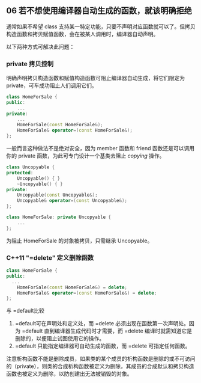 
## 06 若不想使用编译器自动生成的函数，就该明确拒绝
通常如果不希望 class 支持某一特定功能，只要不声明对应函数就可以了。但拷贝构造函数和拷贝赋值函数，会在被某人调用时，编译器自动声明。

以下两种方式可解决此问题：

###  private 拷贝控制
明确声明拷贝构造函数和赋值构造函数可阻止编译器自动生成，将它们限定为 private，可车成功阻止人们调用它们。
```cpp
class HomeForSale {
public:
	...
private:
	...
	HomeForSale(const HomeForSale&);
	HomeForSale& operator=(const HomeForSale&);
};
```
一般而言这种做法不是绝对安全，因为 member 函数和 friend 函数还是可以调用你的 private 函数，为此可专门设计一个基类去阻止 *copying* 操作。
```cpp
class Uncopyable {
protected:
	Uncopyable() { }
	~Uncopyable() { }
private:
	Uncopyable(const Uncopyable&);
	Uncopyable& operator=(const Uncopyable&);
};

class HomeForSale: private Uncopyable {
	...
};
```
为阻止 HomeForSale 的对象被拷贝，只需继承 Uncopyable。
### C++11 "=delete" 定义删除函数
```cpp
class HomeForSale {
public:
  ...
	HomeForSale(const HomeForSale&) = delete;
	HomeForSale& operator=(const HomeForSale&) = delete;
};
```
与 =default比较
1. =default可在声明处和定义处，而 =delete 必须出现在函数第一次声明处。因为 =default 直到编译器生成代码时才需要，而 =delete 编译时就需知道它是删除的，以便阻止试图使用它的操作。
2. =default 只能指定编译器可自动生成的函数，而 =delete 可指定任何函数。

注意析构函数不能是删除成员，如果类的某个成员的析构函数是删除的或不可访问的（private），则类的合成析构函数被定义为删除，其成员的合成默认和拷贝构造函数也被定义为删除，以防创建出无法被销毁的对象。
